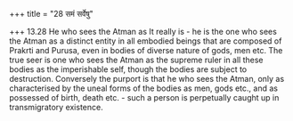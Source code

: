 +++
title = "28 समं सर्वेषु"

+++
13.28 He who sees the Atman as It really is - he is the one who sees the Atman as a distinct entity in all embodied beings that are composed of Prakrti and Purusa, even in bodies of diverse nature of gods, men etc.
The true seer is one who sees the Atman as the supreme ruler in all these bodies as the imperishable self, though the bodies are subject to destruction. Conversely the purport is that he who sees the Atman, only as characterised by the uneal forms of the bodies as men, gods etc., and as possessed of birth, death etc. - such a person is perpetually caught up in transmigratory existence.
